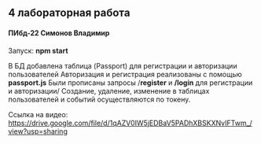 ## 4 лабораторная работа
#### ПИбд-22 Симонов Владимир

Запуск: **npm start**

В БД добавлена таблица (Passport) для регистрации и авторизации пользователей
Авторизация и регистрация реализованы с помощью **passport.js**
Были прописаны запросы /**register** и **/login** для регистрации и авторизации/
Создание, удаление, изменение в таблицах пользователей и событий осуществляются по токену.

Ссылка на видео: https://drive.google.com/file/d/1qAZV0IW5jEDBaV5PADhXBSKXNvIFTwm_/view?usp=sharing
